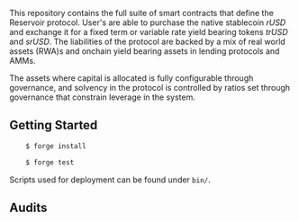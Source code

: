 This repository contains the full suite of smart contracts that define the Reservoir protocol. User's are able to
purchase the native stablecoin _rUSD_ and exchange it for a fixed term or variable rate yield bearing tokens _trUSD_ and
_srUSD_. The liabilities of the protocol are backed by a mix of real world assets (RWA)s and onchain yield bearing assets in lending protocols and AMMs.

The assets where capital is allocated is fully configurable through governance, and
solvency in the protocol is controlled by ratios set through governance that constrain leverage in the system.

## Getting Started

```bash
    $ forge install

    $ forge test
```

Scripts used for deployment can be found under `bin/`.

## Audits
